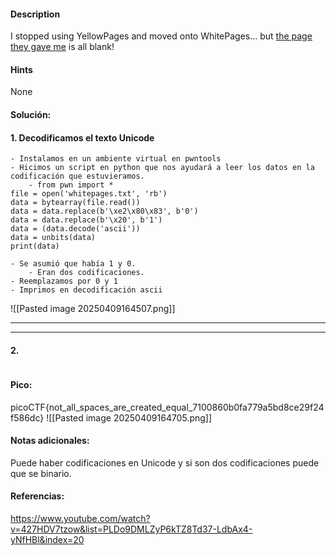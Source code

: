 
#### Description
I stopped using YellowPages and moved onto WhitePages... but [the page they gave me](https://jupiter.challenges.picoctf.org/static/95be9526e162185c741259a75dffa0ab/whitepages.txt) is all blank!

#### Hints 
None


#### Solución:

#### 1. Decodificamos el texto Unicode

````
- Instalamos en un ambiente virtual en pwntools
- Hicimos un script en python que nos ayudará a leer los datos en la codificación que estuvieramos.
	- from pwn import *
file = open('whitepages.txt', 'rb')
data = bytearray(file.read())
data = data.replace(b'\xe2\x80\x83', b'0')
data = data.replace(b'\x20', b'1')
data = (data.decode('ascii'))
data = unbits(data)
print(data)

- Se asumió que había 1 y 0. 
	- Eran dos codificaciones.
- Reemplazamos por 0 y 1
- Imprimos en decodificación ascii
`````
![[Pasted image 20250409164507.png]]



--- 
---
#### 2.

````

`````


#### Pico:
picoCTF{not_all_spaces_are_created_equal_7100860b0fa779a5bd8ce29f24f586dc}
![[Pasted image 20250409164705.png]]

#### Notas adicionales:
Puede haber codificaciones en Unicode y si son dos codificaciones puede que se binario.

#### Referencias:
https://www.youtube.com/watch?v=427HDV7tzow&list=PLDo9DMLZyP6kTZ8Td37-LdbAx4-yNfHBl&index=20


